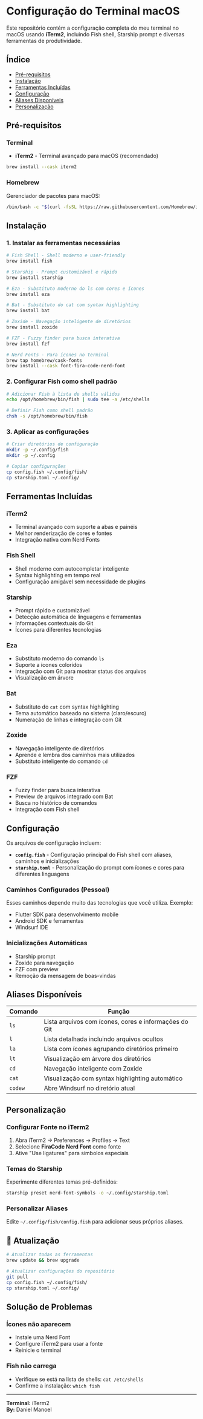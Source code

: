 # Configuração do Terminal macOS

Este repositório contém a configuração completa do meu terminal no macOS usando **iTerm2**, incluindo Fish shell, Starship prompt e diversas ferramentas de produtividade.

## Índice

- [Pré-requisitos](#pré-requisitos)
- [Instalação](#instalação)
- [Ferramentas Incluídas](#ferramentas-incluídas)
- [Configuração](#configuração)
- [Aliases Disponíveis](#aliases-disponíveis)
- [Personalização](#personalização)

## Pré-requisitos

### Terminal
- **iTerm2** - Terminal avançado para macOS (recomendado)
```bash
brew install --cask iterm2
```

### Homebrew
Gerenciador de pacotes para macOS:
```bash
/bin/bash -c "$(curl -fsSL https://raw.githubusercontent.com/Homebrew/install/HEAD/install.sh)"
```

## Instalação

### 1. Instalar as ferramentas necessárias

```bash
# Fish Shell - Shell moderno e user-friendly
brew install fish

# Starship - Prompt customizável e rápido
brew install starship

# Eza - Substituto moderno do ls com cores e ícones
brew install eza

# Bat - Substituto do cat com syntax highlighting
brew install bat

# Zoxide - Navegação inteligente de diretórios
brew install zoxide

# FZF - Fuzzy finder para busca interativa
brew install fzf

# Nerd Fonts - Para ícones no terminal
brew tap homebrew/cask-fonts
brew install --cask font-fira-code-nerd-font
```

### 2. Configurar Fish como shell padrão

```bash
# Adicionar Fish à lista de shells válidos
echo /opt/homebrew/bin/fish | sudo tee -a /etc/shells

# Definir Fish como shell padrão
chsh -s /opt/homebrew/bin/fish
```

### 3. Aplicar as configurações

```bash
# Criar diretórios de configuração
mkdir -p ~/.config/fish
mkdir -p ~/.config

# Copiar configurações
cp config.fish ~/.config/fish/
cp starship.toml ~/.config/
```

## Ferramentas Incluídas

### **iTerm2**
- Terminal avançado com suporte a abas e painéis
- Melhor renderização de cores e fontes
- Integração nativa com Nerd Fonts

### **Fish Shell**
- Shell moderno com autocompletar inteligente
- Syntax highlighting em tempo real
- Configuração amigável sem necessidade de plugins

### **Starship**
- Prompt rápido e customizável
- Detecção automática de linguagens e ferramentas
- Informações contextuais do Git
- Ícones para diferentes tecnologias

### **Eza**
- Substituto moderno do comando `ls`
- Suporte a ícones coloridos
- Integração com Git para mostrar status dos arquivos
- Visualização em árvore

### **Bat**
- Substituto do `cat` com syntax highlighting
- Tema automático baseado no sistema (claro/escuro)
- Numeração de linhas e integração com Git

### **Zoxide**
- Navegação inteligente de diretórios
- Aprende e lembra dos caminhos mais utilizados
- Substituto inteligente do comando `cd`

### **FZF**
- Fuzzy finder para busca interativa
- Preview de arquivos integrado com Bat
- Busca no histórico de comandos
- Integração com Fish shell

## Configuração

Os arquivos de configuração incluem:

- **`config.fish`** - Configuração principal do Fish shell com aliases, caminhos e inicializações
- **`starship.toml`** - Personalização do prompt com ícones e cores para diferentes linguagens

### Caminhos Configurados (Pessoal)
Esses caminhos depende muito das tecnologias que você utiliza.
Exemplo:
- Flutter SDK para desenvolvimento mobile
- Android SDK e ferramentas
- Windsurf IDE

### Inicializações Automáticas
- Starship prompt
- Zoxide para navegação
- FZF com preview
- Remoção da mensagem de boas-vindas

## Aliases Disponíveis

| Comando | Função |
|---------|--------|
| `ls` | Lista arquivos com ícones, cores e informações do Git |
| `l` | Lista detalhada incluindo arquivos ocultos |
| `la` | Lista com ícones agrupando diretórios primeiro |
| `lt` | Visualização em árvore dos diretórios |
| `cd` | Navegação inteligente com Zoxide |
| `cat` | Visualização com syntax highlighting automático |
| `codew` | Abre Windsurf no diretório atual |

## Personalização

### Configurar Fonte no iTerm2
1. Abra iTerm2 → Preferences → Profiles → Text
2. Selecione **FiraCode Nerd Font** como fonte
3. Ative "Use ligatures" para símbolos especiais

### Temas do Starship
Experimente diferentes temas pré-definidos:
```bash
starship preset nerd-font-symbols -o ~/.config/starship.toml
```

### Personalizar Aliases
Edite `~/.config/fish/config.fish` para adicionar seus próprios aliases.

## 🔄 Atualização

```bash
# Atualizar todas as ferramentas
brew update && brew upgrade

# Atualizar configurações do repositório
git pull
cp config.fish ~/.config/fish/
cp starship.toml ~/.config/
```

## Solução de Problemas

### Ícones não aparecem
- Instale uma Nerd Font
- Configure iTerm2 para usar a fonte
- Reinicie o terminal

### Fish não carrega
- Verifique se está na lista de shells: `cat /etc/shells`
- Confirme a instalação: `which fish`

---

**Terminal:** iTerm2  
**By:** Daniel Manoel
